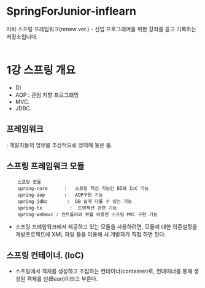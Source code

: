 # SpringForJunior-inflearn
자바 스프링 프레임워크(renew ver.) - 신입 프로그래머를 위한 강좌를 듣고 기록하는 저장소입니다. <br/><br/>

# 1강 스프링 개요 

- DI 
- AOP : 관점 지향 프로그래밍 
- MVC. 
- JDBC. 

## 프레임워크
 : 개발자들의 업무를 추상적으로 정의해 놓은 틀.

## 스프링 프레임워크 모듈

		스프링 모듈 
		spring-core      : 	 스프링 핵심 기능인 DI와 IoC 기능 
		spring-aop       :   AOP구현 기능 
		spring-jdbc       :  DB 쉽게 다룰 수 있는 기능
		spring-tx 	       :  트랜잭션 관련 기능
		spring-webmvc : 컨트롤러와 뷰를 이용한 스프링 MVC 구현 기능

- 스프링 프레임워크에서 제공하고 있는 모듈을 사용하려면, 모듈에 대한 의존설정을 개발프로젝트에 XML 파일 들을 이용해 서 개발자가 직접 하면 된다. 

## 스프링 컨테이너. (IoC)
-  스프링에서 객체를 생성하고 조립하는 컨테이너(container)로, 컨테이너를 통해 생성된 객체를 빈(Bean)이라고 부른다.
